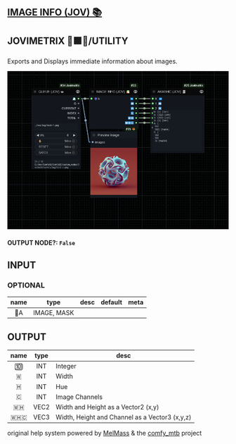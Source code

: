 ## [IMAGE INFO (JOV) 📚](https://github.com/Amorano/Jovimetrix-examples/blob/master/node/IMAGE%20INFO/IMAGE%20INFO.md)

## JOVIMETRIX 🔺🟩🔵/UTILITY


Exports and Displays immediate information about images.


![IMAGE INFO](https://raw.githubusercontent.com/Amorano/Jovimetrix-examples/master/node/IMAGE%20INFO/IMAGE%20INFO.png)

#### OUTPUT NODE?: `False`

## INPUT

### OPTIONAL

name | type | desc | default | meta
:---:|:---:|---|:---:|---
👾A  |  IMAGE, MASK  |  |  | 

## OUTPUT

name | type | desc
:---:|:---:|---
🔟  |  INT  | Integer 
🇼  |  INT  | Width 
🇭  |  INT  | Hue 
🇨  |  INT  | Image Channels 
🇼🇭  |  VEC2  | Width and Height as a Vector2 (x,y) 
🇼🇭🇨  |  VEC3  | Width, Height and Channel as a Vector3 (x,y,z) 

original help system powered by [MelMass](https://github.com/melMass) & the [comfy_mtb](https://github.com/melMass/comfy_mtb) project